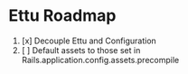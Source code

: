 Ettu Roadmap
============

1. [x] Decouple Ettu and Configuration
2. [ ] Default assets to those set in Rails.application.config.assets.precompile
